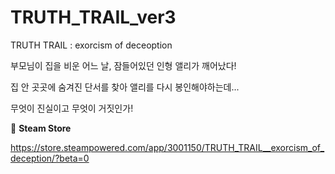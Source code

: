 # TRUTH_TRAIL_ver3
TRUTH TRAIL : exorcism of deceoption

부모님이 집을 비운 어느 날, 잠들어있던 인형 앨리가 깨어났다!

집 안 곳곳에 숨겨진 단서를 찾아 앨리를 다시 봉인해야하는데...

무엇이 진실이고 무엇이 거짓인가!


👻 **Steam Store**

https://store.steampowered.com/app/3001150/TRUTH_TRAIL__exorcism_of_deception/?beta=0
